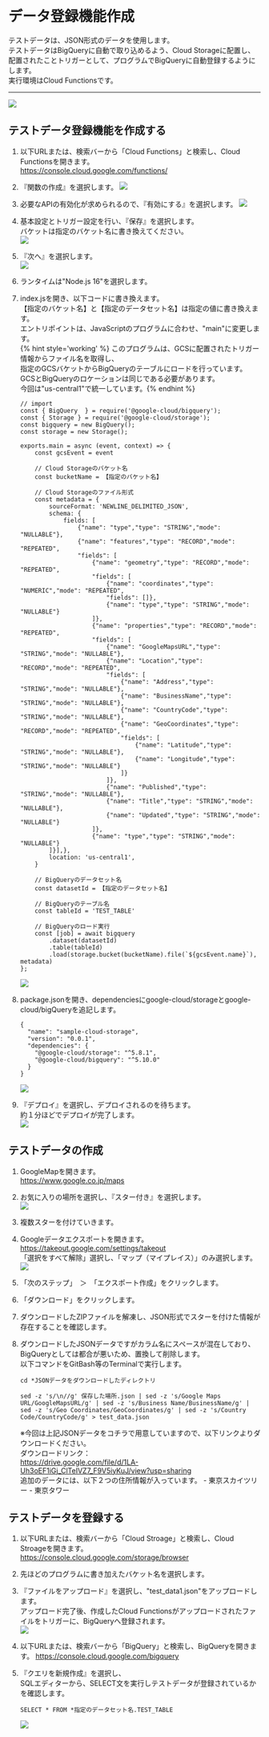 # データ登録機能作成  
テストデータは、JSON形式のデータを使用します。  
テストデータはBigQueryに自動で取り込めるよう、Cloud Storageに配置し、  
配置されたことトリガーとして、プログラムでBigQueryに自動登録するようにします。  
実行環境はCloud Functionsです。  

----
  
![](img/mirameetvol30.drawio_1.png) 
  
## テストデータ登録機能を作成する
1. 以下URLまたは、検索バーから「Cloud Functions」と検索し、Cloud Functionsを開きます。  
https://console.cloud.google.com/functions/  

2. 『関数の作成』を選択します。
![](img/section2-1.png)   

3. 必要なAPIの有効化が求められるので、『有効にする』を選択します。
![](img/section2-2.png)   

1. 基本設定とトリガー設定を行い、『保存』を選択します。  
バケットは指定のバケット名に書き換えてください。  
    ![](img/section2-3_1.png)   

5. 『次へ』を選択します。   
    ![](img/section2-3.png)   

6. ランタイムは"Node.js 16"を選択します。  

7. index.jsを開き、以下コードに書き換えます。  
【指定のバケット名】と【指定のデータセット名】は指定の値に書き換えます。  
エントリポイントは、JavaScriptのプログラムに合わせ、"main"に変更します。  
{% hint style='working' %} このプログラムは、GCSに配置されたトリガー情報からファイル名を取得し、  
指定のGCSバケットからBigQueryのテーブルにロードを行っています。  
GCSとBigQueryのロケーションは同じである必要があります。  
今回は"us-central1"で統一しています。{% endhint %}

    ```
    // import
    const { BigQuery  } = require('@google-cloud/bigquery');
    const { Storage } = require('@google-cloud/storage');
    const bigquery = new BigQuery();
    const storage = new Storage();
      
    exports.main = async (event, context) => {
        const gcsEvent = event
  
        // Cloud Storageのバケット名
        const bucketName = 【指定のバケット名】

        // Cloud Storageのファイル形式
        const metadata = {
            sourceFormat: 'NEWLINE_DELIMITED_JSON',
            schema: {
                fields: [
                    {"name": "type","type": "STRING","mode": "NULLABLE"},
                    {"name": "features","type": "RECORD","mode": "REPEATED",
                    "fields": [
                        {"name": "geometry","type": "RECORD","mode": "REPEATED",
                        "fields": [
                            {"name": "coordinates","type": "NUMERIC","mode": "REPEATED",
                            "fields": []},
                            {"name": "type","type": "STRING","mode": "NULLABLE"}
                        ]},
                        {"name": "properties","type": "RECORD","mode": "REPEATED",
                        "fields": [
                            {"name": "GoogleMapsURL","type": "STRING","mode": "NULLABLE"},
                            {"name": "Location","type": "RECORD","mode": "REPEATED",
                            "fields": [
                                {"name": "Address","type": "STRING","mode": "NULLABLE"},
                                {"name": "BusinessName","type": "STRING","mode": "NULLABLE"},
                                {"name": "CountryCode","type": "STRING","mode": "NULLABLE"},
                                {"name": "GeoCoordinates","type": "RECORD","mode": "REPEATED",
                                "fields": [
                                    {"name": "Latitude","type": "STRING","mode": "NULLABLE"},
                                    {"name": "Longitude","type": "STRING","mode": "NULLABLE"}
                                ]}
                            ]},
                            {"name": "Published","type": "STRING","mode": "NULLABLE"},
                            {"name": "Title","type": "STRING","mode": "NULLABLE"},
                            {"name": "Updated","type": "STRING","mode": "NULLABLE"}
                        ]},
                        {"name": "type","type": "STRING","mode": "NULLABLE"}  
            ]}],},
            location: 'us-central1',
        }
          
        // BigQueryのデータセット名
        const datasetId = 【指定のデータセット名】
          
        // BigQueryのテーブル名
        const tableId = 'TEST_TABLE'
          
        // BigQueryのロード実行
        const [job] = await bigquery
            .dataset(datasetId)
            .table(tableId)
            .load(storage.bucket(bucketName).file(`${gcsEvent.name}`), metadata)
    };
    ```
    ![](img/section2-4.png)   

1. package.jsonを開き、dependenciesにgoogle-cloud/storageとgoogle-cloud/bigQueryを追記します。  
    ```
    {
      "name": "sample-cloud-storage",
      "version": "0.0.1",
      "dependencies": {
        "@google-cloud/storage": "^5.8.1",
        "@google-cloud/bigquery": "^5.10.0"
      }
    }
    ```
    ![](img/section2-5.png)   
2.  『デプロイ』を選択し、デプロイされるのを待ちます。  
約１分ほどでデプロイが完了します。  
    ![](img/section2-6.png)  

## テストデータの作成  
1. GoogleMapを開きます。  
https://www.google.co.jp/maps  

2. お気に入りの場所を選択し、『スター付き』を選択します。  
    ![](img/section2-7.png)   

3. 複数スターを付けていきます。  

4. Googleデータエクスポートを開きます。  
https://takeout.google.com/settings/takeout  
「選択をすべて解除」選択し、「マップ（マイプレイス）」のみ選択します。  
    ![](img/section2-8.png)   

5. 「次のステップ」　＞　「エクスポート作成」をクリックします。  

6. 「ダウンロード」をクリックします。  

7. ダウンロードしたZIPファイルを解凍し、JSON形式でスターを付けた情報が存在することを確認します。  

8. ダウンロードしたJSONデータですがカラム名にスペースが混在しており、BigQueryとしては都合が悪いため、置換して削除します。  
以下コマンドをGitBash等のTerminalで実行します。
    ```
    cd *JSONデータをダウンロードしたディレクトリ

    sed -z 's/\n//g' 保存した場所.json | sed -z 's/Google Maps URL/GoogleMapsURL/g' | sed -z 's/Business Name/BusinessName/g' | sed -z 's/Geo Coordinates/GeoCoordinates/g' | sed -z 's/Country Code/CountryCode/g' > test_data.json
    ```
    ※今回は上記JSONデータをコチラで用意していますので、以下リンクよりダウンロードください。  
      ダウンロードリンク：  
      https://drive.google.com/file/d/1LA-Uh3oEF1iGj_ClTeIVZ7_F9V5iyKuJ/view?usp=sharing  
    追加のデータには、以下２つの住所情報が入っています。
        - 東京スカイツリー
        - 東京タワー

## テストデータを登録する
1. 以下URLまたは、検索バーから「Cloud Stroage」と検索し、Cloud Stroageを開きます。    
https://console.cloud.google.com/storage/browser  

1. 先ほどのプログラムに書き加えたバケット名を選択します。

2. 『ファイルをアップロード』を選択し、"test_data1.json"をアップロードします。  
アップロード完了後、作成したCloud Functionsがアップロードされたファイルをトリガーに、BigQueryへ登録されます。  
    ![](img/section2-9.png)   

4. 以下URLまたは、検索バーから「BigQuery」と検索し、BigQueryを開きます。
https://console.cloud.google.com/bigquery

5. 『クエリを新規作成』を選択し、  
SQLエディターから、SELECT文を実行しテストデータが登録されているかを確認します。  
    ```
    SELECT * FROM *指定のデータセット名.TEST_TABLE
    ```
    ![](img/section2-10.png)   

